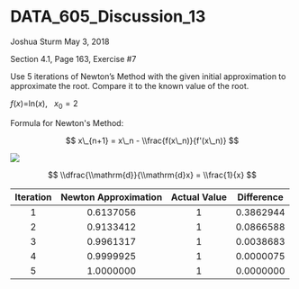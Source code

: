 DATA\_605\_Discussion\_13
================
Joshua Sturm
May 3, 2018

Section 4.1, Page 163, Exercise \#7

Use 5 iterations of Newton’s Method with the given initial approximation to approximate the root. Compare it to the known value of the root.

*f*(*x*)=ln(*x*),   *x*<sub>0</sub> = 2

Formula for Newton's Method:

$$
x\_{n+1} = x\_n - \\frac{f(x\_n)}{f'(x\_n)}
$$

![](DATA_605_Discussion_13_files/figure-markdown_github/graph-1.png)

$$ 
\\dfrac{\\mathrm{d}}{\\mathrm{d}x}  = \\frac{1}{x}
$$

| Iteration | Newton Approximation | Actual Value | Difference |
|:---------:|:--------------------:|:------------:|:----------:|
|     1     |       0.6137056      |       1      |  0.3862944 |
|     2     |       0.9133412      |       1      |  0.0866588 |
|     3     |       0.9961317      |       1      |  0.0038683 |
|     4     |       0.9999925      |       1      |  0.0000075 |
|     5     |       1.0000000      |       1      |  0.0000000 |
